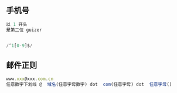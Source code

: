 ## 手机号

```js
以 1 开头
是第二位 guizer


/^1[0-9]$/

```

## 邮件正则

```js
www.xxx@xxx.com.cn
任意数字下划线 @  域名(任意字母数字) dot  com(任意字母) dot  任意字母()
```

